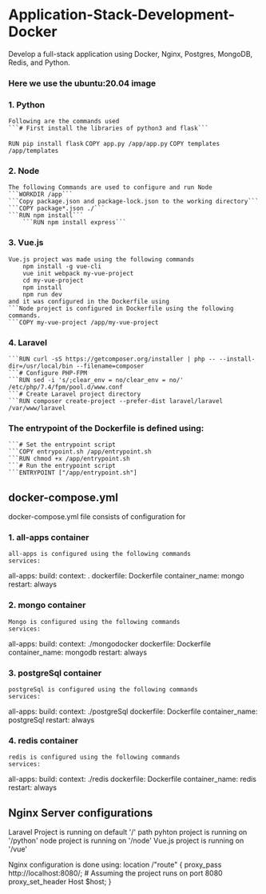 # Application-Stack-Development-Docker
Develop a full-stack application using Docker, Nginx, Postgres, MongoDB, Redis, and Python.

### Here we use the ubuntu:20.04 image

### 1. Python
	Following are the commands used
	```# First install the libraries of python3 and flask```
  ```RUN pip install flask```
	```COPY app.py /app/app.py```
	```COPY templates /app/templates```
	

### 2. Node
 	The following Commands are used to configure and run Node 
	```WORKDIR /app```
 	```Copy package.json and package-lock.json to the working directory```
	```COPY package*.json ./```
	```RUN npm install```
    	```RUN npm install express```

### 3. Vue.js
	Vue.js project was made using the following commands
		npm install -g vue-cli
		vue init webpack my-vue-project
		cd my-vue-project
		npm install
		npm run dev
	and it was configured in the Dockerfile using
	```Node project is configured in Dockerfile using the following commands.
	```COPY my-vue-project /app/my-vue-project
### 4. Laravel
	```RUN curl -sS https://getcomposer.org/installer | php -- --install-dir=/usr/local/bin --filename=composer
	```# Configure PHP-FPM
	```RUN sed -i 's/;clear_env = no/clear_env = no/' /etc/php/7.4/fpm/pool.d/www.conf
	```# Create Laravel project directory
	```RUN composer create-project --prefer-dist laravel/laravel /var/www/laravel
	
### The entrypoint of the Dockerfile is defined using: 
	```# Set the entrypoint script
	```COPY entrypoint.sh /app/entrypoint.sh
	```RUN chmod +x /app/entrypoint.sh
	```# Run the entrypoint script
	```ENTRYPOINT ["/app/entrypoint.sh"]
	
	
## docker-compose.yml

docker-compose.yml file consists of configuration for
### 1. all-apps container
	all-apps is configured using the following commands
	services:
  all-apps:
    build:
      context: .
      dockerfile: Dockerfile
    container_name: mongo
    restart: always
### 2. mongo container
	Mongo is configured using the following commands
	services:
  all-apps:
    build:
      context: ./mongodocker
      dockerfile: Dockerfile
    container_name: mongodb
    restart: always
### 3. postgreSql container
	postgreSql is configured using the following commands
	services:
  all-apps:
    build:
      context: ./postgreSql
      dockerfile: Dockerfile
    container_name: postgreSql
    restart: always
### 4. redis container
	redis is configured using the following commands
	services:
  all-apps:
    build:
      context: ./redis
      dockerfile: Dockerfile
    container_name: redis
    restart: always

## Nginx Server configurations
Laravel Project is running on default '/' path
pyhton project is running on '/python'
node project is running on '/node'
Vue.js project is running on '/vue'

Nginx configuration is done using:
		location /"route" {
			proxy_pass http://localhost:8080/;  # Assuming the project runs on port 8080
			proxy_set_header Host $host;
		    }

